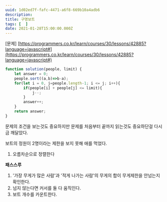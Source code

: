 ```yaml
---
uuid: 1d02ed7f-fafc-4471-a6f8-669b10a4adb6
description: 
title: 구명보트
tags: [  ]
date: 2021-01-28T15:00:00.000Z
---
```








[문제] [https://programmers.co.kr/learn/courses/30/lessons/42885?language=javascript#](https://programmers.co.kr/learn/courses/30/lessons/42885?language=javascript#)

```jsx
function solution(people, limit) {
    let answer = 0;
    people.sort((a,b)=>b-a);
    for(let i = 0, j=people.length-1; i <= j; i++){
        if(people[i] + people[j] <= limit){
            j--;
        }
        answer++;
    }
    return answer;
}
```

문제의 조건을 보는것도 중요하지만 문제를 처음부터 끝까지 읽는것도 중요하단걸 다시금 깨달았다.

보트의 정원이 2명이라는 제한을 보지 못해 애를 먹었다.

1. 오름차순으로 정렬한다

**패스스루**

1. '가장 무게가 많은 사람'과 '적게 나가는 사람'의 무게의 합이 무게제한을 안넘는지 확인한다.
2. 넘지 않는다면 커서를 둘 다 움직인다.
3. 보트 개수를 카운트한다.
